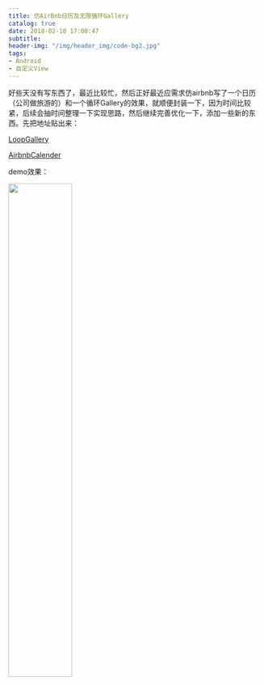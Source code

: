 ```yaml
---
title: 仿AirBnb日历及无限循环Gallery
catalog: true
date: 2018-02-10 17:00:47
subtitle:
header-img: "/img/header_img/code-bg2.jpg"
tags:
- Android
- 自定义View
---
```



好些天没有写东西了，最近比较忙，然后正好最近应需求仿airbnb写了一个日历（公司做旅游的）和一个循环Gallery的效果，就顺便封装一下，因为时间比较紧，后续会抽时间整理一下实现思路，然后继续完善优化一下，添加一些新的东西。先把地址贴出来：

[LoopGallery](https://github.com/JayZhaoBoy/LoopGallery)

[AirbnbCalender](https://github.com/JayZhaoBoy/AirbnbCalender)

demo效果：

<img src="calender.gif" width="50%" height="50%"/>





